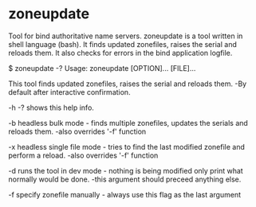 # zoneupdate
Tool for bind authoritative name servers.
zoneupdate is a tool written in shell language (bash). 
It finds updated zonefiles, raises the serial and reloads them. 
It also checks for errors in the bind application logfile.

$ zoneupdate -?
Usage: zoneupdate [OPTION]... [FILE]...

This tool finds updated zonefiles, raises the serial and reloads them. -By default after interactive confirmation.

  -h -?     shows this help info.

  -b        headless bulk mode - finds multiple zonefiles, updates the serials and reloads them. -also overrides '-f' function

  -x 		    headless single file mode - tries to find the last modified zonefile and perform a reload. -also overrides '-f' function

  -d 		    runs the tool in dev mode - nothing is being modified only print what normally would be done. -this argument should preceed anything else.

  -f		    specify zonefile manually - always use this flag as the last argument
